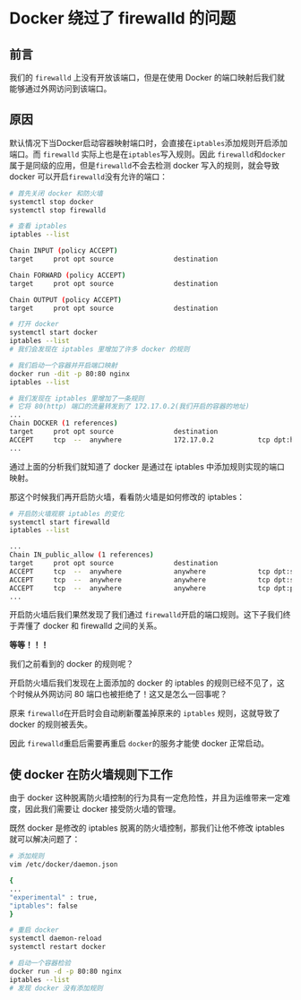# Docker 绕过了 firewalld 的问题

## 前言

我们的 `firewalld` 上没有开放该端口，但是在使用 Docker 的端口映射后我们就能够通过外网访问到该端口。

## 原因

默认情况下当Docker启动容器映射端口时，会直接在`iptables`添加规则开启添加端口。而 `firewalld` 实际上也是在`iptables`写入规则。因此 `firewalld`和`docker`属于是同级的应用，但是`firewalld`不会去检测 docker 写入的规则，就会导致 docker 可以开启`firewalld`没有允许的端口：

```bash
# 首先关闭 docker 和防火墙
systemctl stop docker
systemctl stop firewalld

# 查看 iptables
iptables --list

Chain INPUT (policy ACCEPT)
target     prot opt source               destination

Chain FORWARD (policy ACCEPT)
target     prot opt source               destination

Chain OUTPUT (policy ACCEPT)
target     prot opt source               destination

# 打开 docker
systemctl start docker
iptables --list
# 我们会发现在 iptables 里增加了许多 docker 的规则

# 我们启动一个容器并开启端口映射
docker run -dit -p 80:80 nginx
iptables --list

# 我们发现在 iptables 里增加了一条规则
# 它将 80(http) 端口的流量转发到了 172.17.0.2(我们开启的容器的地址)
...
Chain DOCKER (1 references)
target     prot opt source               destination
ACCEPT     tcp  --  anywhere             172.17.0.2           tcp dpt:http
...
```

通过上面的分析我们就知道了 docker 是通过在 iptables 中添加规则实现的端口映射。

那这个时候我们再开启防火墙，看看防火墙是如何修改的 iptables：

```bash
# 开启防火墙观察 iptables 的变化
systemctl start firewalld
iptables --list

...
Chain IN_public_allow (1 references)
target     prot opt source               destination
ACCEPT     tcp  --  anywhere             anywhere             tcp dpt:ssh ctstate NEW,UNTRACKED
ACCEPT     tcp  --  anywhere             anywhere             tcp dpt:ssh ctstate NEW,UNTRACKED
ACCEPT     tcp  --  anywhere             anywhere             tcp dpt:postgres ctstate NEW,UNTRACKED
...
```

开启防火墙后我们果然发现了我们通过 `firewalld`开启的端口规则。这下子我们终于弄懂了 docker 和 firewalld 之间的关系。

**等等！！！**

我们之前看到的 docker 的规则呢？

开启防火墙后我们发现在上面添加的 docker 的 iptables 的规则已经不见了，这个时候从外网访问 80 端口也被拒绝了！这又是怎么一回事呢？

原来 `firewalld`在开启时会自动刷新覆盖掉原来的 `iptables` 规则，这就导致了 docker 的规则被丢失。

因此 `firewalld`重启后需要再重启 `docker`的服务才能使 docker 正常启动。 

## 使 docker 在防火墙规则下工作

由于 docker 这种脱离防火墙控制的行为具有一定危险性，并且为运维带来一定难度，因此我们需要让 docker 接受防火墙的管理。

既然 docker 是修改的 iptables 脱离的防火墙控制，那我们让他不修改 iptables 就可以解决问题了：

```bash
# 添加规则
vim /etc/docker/daemon.json

{
...
"experimental" : true,
"iptables": false
}

# 重启 docker
systemctl daemon-reload
systemctl restart docker

# 启动一个容器检验
docker run -d -p 80:80 nginx
iptables --list
# 发现 docker 没有添加规则
```


